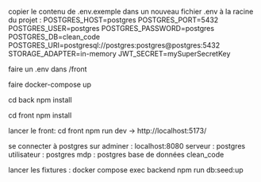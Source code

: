 copier le contenu de .env.exemple dans un nouveau fichier .env à la racine du projet :
POSTGRES_HOST=postgres
POSTGRES_PORT=5432
POSTGRES_USER=postgres
POSTGRES_PASSWORD=postgres
POSTGRES_DB=clean_code
POSTGRES_URI=postgresql://postgres:postgres@postgres:5432
STORAGE_ADAPTER=in-memory
JWT_SECRET=mySuperSecretKey

faire un .env dans /front

faire docker-compose up

cd back
npm install

cd front
npm install

lancer le front: 
cd front
npm run dev
-> http://localhost:5173/



se connecter à postgres sur adminer :
localhost:8080
serveur : postgres
utilisateur : postgres
mdp : postgres
base de données clean_code

lancer les fixtures : docker compose exec backend npm run db:seed:up
